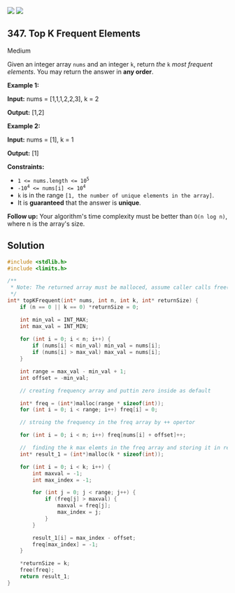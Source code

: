[![](https://img.shields.io/github/stars/javadev/LeetCode-in-All?label=Stars&style=flat-square)](https://github.com/javadev/LeetCode-in-All)
[![](https://img.shields.io/github/forks/javadev/LeetCode-in-All?label=Fork%20me%20on%20GitHub%20&style=flat-square)](https://github.com/javadev/LeetCode-in-All/fork)

## 347\. Top K Frequent Elements

Medium

Given an integer array `nums` and an integer `k`, return _the_ `k` _most frequent elements_. You may return the answer in **any order**.

**Example 1:**

**Input:** nums = [1,1,1,2,2,3], k = 2

**Output:** [1,2]

**Example 2:**

**Input:** nums = [1], k = 1

**Output:** [1]

**Constraints:**

*   <code>1 <= nums.length <= 10<sup>5</sup></code>
*   <code>-10<sup>4</sup> <= nums[i] <= 10<sup>4</sup></code>
*   `k` is in the range `[1, the number of unique elements in the array]`.
*   It is **guaranteed** that the answer is **unique**.

**Follow up:** Your algorithm's time complexity must be better than `O(n log n)`, where n is the array's size.

## Solution

```c
#include <stdlib.h>
#include <limits.h>

/**
 * Note: The returned array must be malloced, assume caller calls free().
 */
int* topKFrequent(int* nums, int n, int k, int* returnSize) {
    if (n == 0 || k == 0) *returnSize = 0;

    int min_val = INT_MAX;
    int max_val = INT_MIN;
    
    for (int i = 0; i < n; i++) {
        if (nums[i] < min_val) min_val = nums[i];
        if (nums[i] > max_val) max_val = nums[i];
    }

    int range = max_val - min_val + 1;
    int offset = -min_val; 

    // creating frequency array and puttin zero inside as default 

    int* freq = (int*)malloc(range * sizeof(int));
    for (int i = 0; i < range; i++) freq[i] = 0;

    // stroing the frequency in the freq array by ++ opertor 

    for (int i = 0; i < n; i++) freq[nums[i] + offset]++;

    //  finding the k max elemts in the freq array and storing it in result array 
    int* result_1 = (int*)malloc(k * sizeof(int));

    for (int i = 0; i < k; i++) {
        int maxval = -1;
        int max_index = -1;

        for (int j = 0; j < range; j++) {
            if (freq[j] > maxval) {
                maxval = freq[j];
                max_index = j;
            }
        }

        result_1[i] = max_index - offset;
        freq[max_index] = -1;
    }

    *returnSize = k;
    free(freq);
    return result_1;
}
```